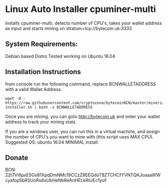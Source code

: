 # Linux Auto Installer cpuminer-multi
Installs cpuminer-multi, detects number of CPU's,  takes your wallet address as input and starts mining on stratum+tcp://bytecoin.uk:3333

## System Requirements:
Debian based Distro
Tested working on Ubuntu 16.04

## Installation Instructions
from console run the following command, replace BCNWALLETADDRESS with a valid Wallet Address.
```
wget -O - https://raw.githubusercontent.com/cryptozona/bytecoinBCN/master/miners/cpuminer-installer.sh | bash -s BCNWALLETADDRESS
```

Once you are mining, you can goto http://bytecoin.uk and enter your wallet address to track your mining stats.

If you are a windows user, you can run this in a virtual machine, and assign the number of CPU's you want to mine with (this script uses MAX CPU).  Suggested OS: ubuntu 16.04 MINIMAL install.

## Donate
BCN: 22t7Vi6pxE5Gs81XpqDmNMc19CCzZ8EEQdoTBZTCHCfYVNTQKJoaaaWWcyafop5bRSUnRs8xUbHeNbReAnHELkRiUEc1yoF

